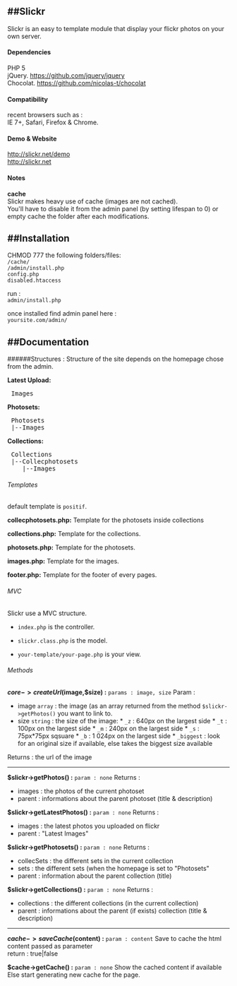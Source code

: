 ﻿##Slickr
-----------
Slickr is an easy to template module that display your flickr photos on your own server.

#### Dependencies
 PHP 5  
 jQuery. https://github.com/jquery/jquery  
 Chocolat. https://github.com/nicolas-t/chocolat


#### Compatibility
recent browsers such as :  
 IE 7+, Safari, Firefox & Chrome.

 
#### Demo & Website
 http://slickr.net/demo  
 http://slickr.net

 
#### Notes
**cache**  
Slickr makes heavy use of cache (images are not cached).   
You'll have to disable it from the admin panel (by setting lifespan to 0) or empty cache the folder after each modifications.  


##Installation
-----------
 CHMOD 777 the following folders/files:  
 `/cache/`  
 `/admin/install.php`  
 `config.php`  
 `disabled.htaccess`  

run :  
 `admin/install.php`  
 
once installed find admin panel here :  
  `yoursite.com/admin/`  

##Documentation
-----------

######Structures :
 Structure of the site depends on the homepage chose from the admin.  

**Latest Upload:**
<pre>
 Images  
</pre>

**Photosets:**
<pre>
 Photosets  
 |--Images  
</pre>

**Collections:**
<pre>
 Collections  
 |--Collecphotosets  
    |--Images  
</pre>

###### Templates 
 default template is `positif`.

**collecphotosets.php:**
 Template for the photosets inside collections

**collections.php:**
 Template for the collections.

**photosets.php:**
 Template for the photosets.

**images.php:**
 Template for the images.

**footer.php:**
 Template for the footer of every pages.
 
###### MVC
 Slickr use a MVC structure.

 * `index.php` is the controller.
 
 * `slickr.class.php` is the model.
 
 * `your-template/your-page.php` is your view.
 
###### Methods
 **$core->createUrl($image,$size) :** `params : image, size`
 Param :
 * image `array` : the image (as an array returned from the method `$slickr->getPhotos()` you want to link to.
 * size `string` : the size of the image:
		* `_z` : 640px on the largest side
		* `_t` : 100px on the largest side
		* `_m` : 240px on the largest side
		* `_s` : 75px*75px sqsuare
		* `_b` : 1 024px on the largest side
		* `_biggest` : look for an original size if available, else takes the biggest size available

 Returns :
 the url of the image

-----------

**$slickr->getPhotos() :** `param : none`
 Returns :
 * images : the photos of the current photoset
 * parent : informations about the parent photoset (title & description)

**$slickr->getLatestPhotos() :** `param : none`
 Returns :
 * images : the latest photos you uploaded on flickr
 * parent : "Latest Images"

**$slickr->getPhotosets() :** `param : none`
 Returns :
 * collecSets : the different sets in the current collection
 * sets : the different sets (when the homepage is set to "Photosets"
 * parent : information about the parent collection (title)

**$slickr->getCollections() :** `param : none`
 Returns :
 * collections : the different collections (in the current collection)
 * parent : informations about the parent (if exists) collection (title & description)

-----------

**$cache->saveCache($content) :** `param : content`
 Save to cache the html content passed as parameter  
 return : true|false

**$cache->getCache() :** `param : none`
 Show the cached content if available  
 Else start generating new cache for the page.
